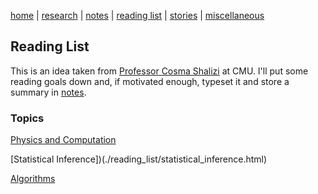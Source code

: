 [home](./index.html)  |  [research](./research.html)  |  [notes](./notes.html)  |  [reading list](./reading_list.html)  |  [stories](./story.html)  |  [miscellaneous](./miscellaneous.html)

## Reading List

This is an idea taken from [Professor Cosma Shalizi](http://bactra.org/notebooks/) at CMU. I'll put some reading goals down and, if motivated enough, typeset it and store a summary in [notes](./notes.html).

### Topics

[Physics and Computation](./reading_list/physics_and_computation.html)


[Statistical Inference])(./reading_list/statistical_inference.html)


[Algorithms](./reading_list/algorithms.html)
